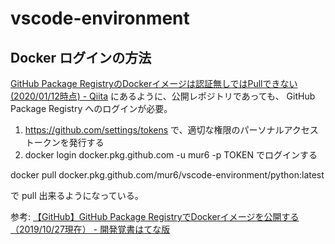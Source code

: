 # vscode-environment

## Docker ログインの方法
[GitHub Package RegistryのDockerイメージは認証無しではPullできない (2020/01/12時点) - Qiita](https://qiita.com/yoichiwo7/items/dcea47782a5189d1c1c9)
にあるように、公開レポジトリであっても、 GitHub Package Registry へのログインが必要。

1. https://github.com/settings/tokens で、適切な権限のパーソナルアクセストークンを発行する
2. docker login docker.pkg.github.com -u mur6 -p TOKEN でログインする

docker pull docker.pkg.github.com/mur6/vscode-environment/python:latest

で pull 出来るようになっている。

参考: [【GitHub】GitHub Package RegistryでDockerイメージを公開する（2019/10/27現在） - 開発覚書はてな版](https://kakkoyakakko2.hatenablog.com/entry/2019/10/27/003000)
